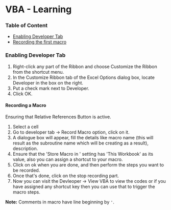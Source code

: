 # VBA - Learning

### Table of Content
- [Enabling Developer Tab]('#enabling-developer-tab')
- [Recording the first macro]()


### Enabling Developer Tab
1. Right-click any part of the Ribbon and choose Customize the Ribbon from the shortcut menu.
2. In the Customize Ribbon tab of the Excel Options dialog box,
locate Developer in the box on the right.
3. Put a check mark next to Developer.
4. Click OK.

#### Recording a Macro
Ensuring that Relative References Button is active. 
1. Select a cell
2. Go to developer tab -> Record Macro option, click on it. 
3. A dialogue box will appear, fill the details like macro name (this will result as the subroutine name which will be creating as a result), description. 
4. Ensure that the 'Store Macro in ' setting has 'This Workbook' as its value, also you can assign a shortcut to your macro. 
5. Click on ok when you are done, and then perform the steps you want to be recorded.
6. Once that's done, click on the stop recording part. 
7. Now you can visit the Devleoper -> View VBA to view the codes or if you have assigned any shortcut key then you can use that to trigger the macro steps. 

**Note:** Comments in macro have line beginning by `'`. 

